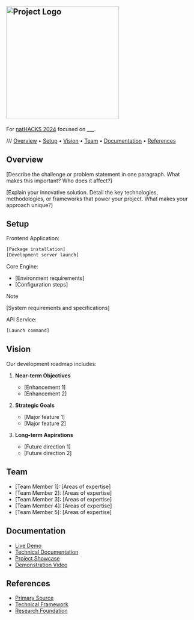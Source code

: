 ## <img src="/api/placeholder/300/100" alt="Project Logo" width="300">

For [natHACKS 2024](https://neuralberta.tech/nathacks/) focused on ___.


/// <a href="#overview">Overview</a> •
  <a href="#setup">Setup</a> •
  <a href="#vision">Vision</a> •
  <a href="#team">Team</a> •
  <a href="#documentation">Documentation</a> •
  <a href="#references">References</a> </p>

## Overview
[Describe the challenge or problem statement in one paragraph. What makes this important? Who does it affect?]

[Explain your innovative solution. Detail the key technologies, methodologies, or frameworks that power your project. What makes your approach unique?]

## Setup
Frontend Application:
```bash
[Package installation]
[Development server launch]
```

Core Engine:
- [Environment requirements]
- [Configuration steps]

> [!NOTE]
> [System requirements and specifications]

API Service:
```bash
[Launch command]
```

## Vision
Our development roadmap includes:

1. **Near-term Objectives**
   - [Enhancement 1]
   - [Enhancement 2]

2. **Strategic Goals**
   - [Major feature 1]
   - [Major feature 2]

3. **Long-term Aspirations**
   - [Future direction 1]
   - [Future direction 2]

## Team
- [Team Member 1]: [Areas of expertise]
- [Team Member 2]: [Areas of expertise]
- [Team Member 3]: [Areas of expertise]
- [Team Member 4]: [Areas of expertise]
- [Team Member 5]: [Areas of expertise]

## Documentation
- [Live Demo](url)
- [Technical Documentation](url)
- [Project Showcase](url)
- [Demonstration Video](url)

## References
- [Primary Source](url)
- [Technical Framework](url)
- [Research Foundation](url)


<!-- ## <img src="/api/placeholder/300/100" alt="Project Logo" width="300">
*A [Project Type] by* <img src="/api/placeholder/60/60" alt="Company/Team Logo" width="60">
For [Event/Hackathon Name](event-url) focused on [primary focus areas].

/// <a href="#intro">Intro</a> •
  <a href="#usage">How to Use</a> •
  <a href="#roadmap-for-future">Future</a> •
  <a href="#contributors">Contributors</a> •
  <a href="#project-links">Links</a> •
  <a href="#resources">Resources</a> </p>

## Intro
[One paragraph explaining the problem space and its importance]

[Second paragraph describing your solution and how it works. Include any key technologies, frameworks, or datasets used]

## Usage
Client-Side:
```bash
[Installation command 1]
[Installation command 2]
```

[Component Name]:
- [Setup instructions]
- [Additional notes]

> [!IMPORTANT]
> [Critical setup or usage information]

[Additional Component]:
```bash
[Setup command]
```

## Roadmap for Future
- [Short-term improvement 1]
- [Short-term improvement 2]
- [Medium-term goal 1]
- [Medium-term goal 2]
- [Long-term vision 1]
- [Long-term vision 2]

## Contributors
- [Name 1]: [Role(s)]
- [Name 2]: [Role(s)]
- [Name 3]: [Role(s)]
- [Name 4]: [Role(s)]
- [Name 5]: [Role(s)]

## Project Links
- [Project Demo/Website](url)
- [Documentation](url)
- [Presentation](url)
- [Video Demo](url)

## Resources
- [Resource 1 Name](url)
- [Resource 2 Name](url)
- [Resource 3 Name](url) -->